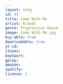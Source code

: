 ```yaml
---
layout: song
id: 45
title: Come With Me
artist: Kraedt
genre: Progressive House
image: Come With Me.jpg
buy-able: true
downloadable: true
yt-id:
itunes:
beatport:
gplay:
amazon:
spotify:
license: 1
---
```


